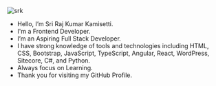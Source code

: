 ![srk](https://user-images.githubusercontent.com/118669817/202903967-5b16cf4b-78b9-4467-8496-d78e7143a07b.jpg)
- Hello, I’m Sri Raj Kumar Kamisetti.
- I'm a Frontend Developer.
- I’m an Aspiring Full Stack Developer.
- I have strong knowledge of tools and technologies including HTML, CSS, Bootstrap, JavaScript, TypeScript, Angular, React, WordPress, Sitecore, C#, and Python.
- Always focus on Learning.
- Thank you for visiting my GitHub Profile.


<!---
srirajkumark/srirajkumark is a ✨ special ✨ repository because its `README.md` (this file) appears on your GitHub profile.
You can click the Preview link to take a look at your changes.
--->
